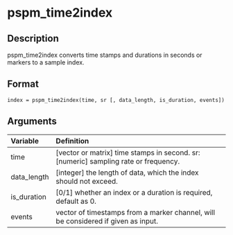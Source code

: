 # pspm_time2index
## Description
pspm_time2index converts time stamps and durations in seconds or markers to a sample index.

## Format
`index = pspm_time2index(time, sr [, data_length, is_duration, events])`

## Arguments
| Variable | Definition |
|:--|:--|
| time | [vector or matrix] time stamps in second. sr: [numeric] sampling rate or frequency. |
| data_length | [integer] the length of data, which the index should not exceed. |
| is_duration | [0/1] whether an index or a duration is required, default as 0. |
| events | vector of timestamps from a marker channel, will be considered if given as input. |

